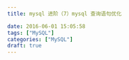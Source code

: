 ```yaml
---
title: mysql 进阶（7）mysql 查询语句优化

date: 2016-06-01 15:05:58
tags: ["MySQL"]
categories: ["MySQL"]
draft: true
---
```


